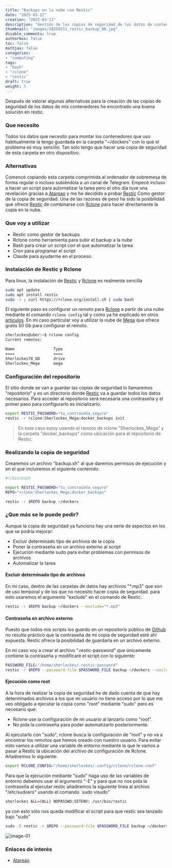 ```yaml
---
title: "Backups en la nube con Restic"
date: "2025-03-12"
creation: "2025-03-11"
description: "Gestión de las copias de seguridad de los datos de contenedores dockers con Restic"
thumbnail: "images/20250311_restic_backup_00.jpg"
disable_comments: true
authorbox: false
toc: false
mathjax: false
categories:
- "computing"
tags:
- "bash"
- "rclone"
- "restic"
draft: true
weight: 5
---
```

Después de valorar algunas alternativas para la creación de las copias de seguridad de los datos de mis contenedores he encontrado una buena solución en restic.
<!--more-->
### Que necesito
Todos los datos que necesito para montar los contenedores que uso habitualmente la tengo guardada en la carpeta "~/dockers" con lo que el problema es muy sencillo. Tan solo tengo que hacer una copia de seguridad de esta carpeta en otro dispositivo.

### Alternativas
Comencé copiando esta carpeta comprimida al ordenador de sobremesa de forma regular o incluso subiéndola a un canal de Telegram. Empecé incluso a hacer un script para automatizar la tarea pero el otro día tuve una revelación gracias a [Atareao] y me he decidido a probar [Restic] Como gestor de la copia de seguridad. Una de las razones de peso ha sido la posibilidad que ofrece [Restic] de combinarse con [Rclone] para hacer directamente la copia en la nube.

### Que voy a utilizar
 - Restic como gestor de backups
 - Rclone como herramienta para subir el backup a la nube
 - Bash para crear un script con el que automatizar la tarea
 - Cron para programar el script
 - Claude para ayudarme en el proceso.

### Instalación de Restic y Rclone
Para linux, la instalación de [Restic] y [Rclone] es realmente sencilla

``` bash
sudo apt update
sudo apt install restic
sudo -v ; curl https://rclone.org/install.sh | sudo bash
```
El siguiente paso es configurar un remoto para [Rclone] a partir de una nube mediante el comando `rclone config` tal y como ya he explicado en otros [artículos]. En mi caso particular voy a utilizar la nube de [Mega] que ofrece gratis 50 Gb para configurar el remoto.

``` bash
sherlockes@uber:~$ rclone config
Current remotes:

Name                 Type
====                 ====
Sherlockes78_GD      drive
Sherlockes_Mega      mega
```

### Configuración del repositorio
El sitio donde se van a guardar las copias de seguridad lo llamaremos "repositorio" y es un directorio donde [Restic] va a guardar todos los datos necesarios. Para acceder al repositorio será necesaria una contraseña y el primer paso para configurarlo es inicializarlo.

``` bash
export RESTIC_PASSWORD="tu_contraseña_segura"
restic -r rclone:Sherlockes_Mega:docker_backups init
```

> En este caso estoy usando el remoto de rclone "Sherlockes_Mega" y la carpeta "docker_backups" como ubicación para el repositorio de Restic.

### Realizando la copia de seguridad
Crearemos un archivo "backup.sh" al que daremos permisos de ejecución y en el que incluiremos el siguiente contenido:

``` bash
#!/bin/bash

export RESTIC_PASSWORD="tu_contraseña_segura"
REPO="rclone:Sherlockes_Mega:docker_backups"

restic -r $REPO backup ~/dockers
```

### ¿Que más se le puede pedir?
Aunque la copia de seguridad ya funciona hay una serie de aspectos en los que se podría mejorar:
 - Excluir determinado tipo de archivos de la copia
 - Poner la contraseña en un archivo externo al script
 - Ejecución mediante sudo para evitar problemas con permisos de archivos
 - Automatizar la tarea
 
#### Excluir determinado tipo de archivos
En mi caso, dentro de las carpetas de datos hay archivos "*.mp3" que son de uso temporal y de los que no necesito hacer copia de seguridad. para esto usaremos el argumento "exclude" en el comando de Restic.

``` bash
restic -r $REPO backup ~/dockers --exclude="*.mp3"
```

#### Contraseña en archivo externo
Puesto que todos mis scripts los guardo en un repositorio público de [Github] no resulta práctico que la contraseña de mi copia de seguridad esté ahí expuesta. Restic ofrece la posibilidad de guardarla en un archivo externo.

En mi caso voy a crear el archivo ".restic-password" que únicamente contiene la contraseña y modificaré el script con lo siguiente:

``` bash
PASSWORD_FILE="/home/sherlockes/.restic-password"
restic -r $REPO --password-file $PASSWORD_FILE backup ~/dockers --exclude="*.mp3"
```

#### Ejecución como root
A la hora de realizar la copia de seguridad he de dado cuenta de que hay determinados archivos a los que mi usuario no tiene acceso por lo que me veo obligado a ejecutar la copia como "root" mediante "sudo" pero es necesario que:
 - Rclone use la configuración de mi usuario al lanzarlo como "root".
 - No pida la contraseña para poder automatizarlo posteriormente.
 
Al ejecutarlo con "sudo", rclone busca la configuración de "root" y no va a encontrar los remotos que hemos creado con nuestro usuario. Para evitar esto vamos a utilizar una variable de entorno mediante la que le vamos a pasar a Restic la ubicación del archivo de configuración de Rclone. Añadiremos lo siguiente:

``` bash
export RCLONE_CONFIG="/home/sherlockes/.config/rclone/rclone.conf"
```

Para que la ejecución mediante "sudo" haga uso de las variables de entorno debemos usar el argumento "-E" y para que no nos pida la contraseña al ejecutar restic añadiremos la siguiente línea al archivo "/etc/sudoers" usando el comando `sudo visudo"

``` bash
sherlockes ALL=(ALL) NOPASSWD:SETENV: /usr/bin/restic
```

ya con esto sólo nos queda modificar el script para que restic sea lanzado bajo "sudo"

``` bash
sudo -E restic -r $REPO --password-file $PASSWORD_FILE backup ~/dockers --exclude="*.mp3"
```



![image-01]

### Enlaces de interés
- [Atareao](www.atareao.es)

[artículos]: https://sherblog.es/tags/rclone/
[Atareao]: https://www.atareao.es
[Claude]: https://claude.ai
[Github]: https://github.com/sherlockes/SherloScripts/tree/master/bash
[Mega]: https://mega.nz
[Rclone]: https://rclone.org
[Restic]: https://restic.net

[image-01]: /images/20250311_restic_backup_01.jpg




